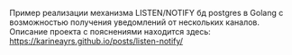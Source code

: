 Пример реализации механизма LISTEN/NOTIFY бд postgres в Golang с возможностью получения уведомлений от нескольких каналов. Описание проекта с пояснениями находится здесь: 
https://karineayrs.github.io/posts/listen-notify/
